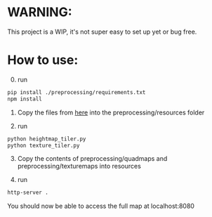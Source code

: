# WARNING:

This project is a WIP, it's not super easy to set up yet or bug free.

# How to use:

0. run

```bash
pip install ./preprocessing/requirements.txt
npm install
```

1. Copy the files from [here](https://drive.google.com/drive/folders/1ExZoBcSPSC-mD5p6fPBCUR2JqJnnEMCo?usp=share_link) into the preprocessing/resources folder

2. run 
```bash
python heightmap_tiler.py
python texture_tiler.py
```

3. Copy the contents of preprocessing/quadmaps and preprocessing/texturemaps into resources

4. run

```bash
http-server .
```

You should now be able to access the full map at localhost:8080
